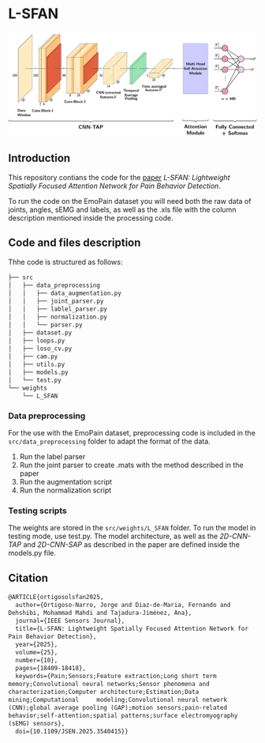 # L-SFAN

![LSFAN_Architecture](ortig1.png)

## Introduction

This repository contians the code for the [paper](https://ieeexplore.ieee.org/document/10891565) *L-SFAN: Lightweight Spatially Focused Attention Network for Pain Behavior Detection*.

To run the code on the EmoPain dataset you will need both the raw data of joints, angles, sEMG and labels, as well as the .xls file with the column description mentioned inside the processing code.

## Code and files description

Thhe code is structured as follows:
```
├── src
│   ├── data_preprocessing
│   │   ├── data_augmentation.py
│   │   ├── joint_parser.py
│   │   ├── lablel_parser.py
│   │   ├── normalization.py
│   │   └── parser.py
│   ├── dataset.py
│   ├── loops.py
│   ├── loso_cv.py
│   ├── cam.py
│   ├── utils.py
│   ├── models.py
│   └── test.py
└── weights
    └── L_SFAN
```

###  Data preprocessing

For the use with the EmoPain dataset, preprocessing code is included in the `src/data_preprocessing` folder to adapt the format of the data.

1. Run the label parser 
2. Run the joint parser to create .mats with the method described in the paper
3. Run the augmentation script
4. Run the normalization script

### Testing scripts

The weights are stored in the `src/weights/L_SFAN` folder. To run the model in testing mode, use test.py. The model architecture, as well as the *2D-CNN-TAP* and *2D-CNN-SAP* as described in the paper are defined inside the models.py file.

## Citation

```
@ARTICLE{ortigosolsfan2025,
  author={Ortigoso-Narro, Jorge and Diaz-de-Maria, Fernando and Dehshibi, Mohammad Mahdi and Tajadura-Jiménez, Ana},
  journal={IEEE Sensors Journal}, 
  title={L-SFAN: Lightweight Spatially Focused Attention Network for Pain Behavior Detection}, 
  year={2025},
  volume={25},
  number={10},
  pages={18409-18418},
  keywords={Pain;Sensors;Feature extraction;Long short term memory;Convolutional neural networks;Sensor phenomena and characterization;Computer architecture;Estimation;Data mining;Computational     modeling;Convolutional neural network (CNN);global average pooling (GAP);motion sensors;pain-related behavior;self-attention;spatial patterns;surface electromyography (sEMG) sensors},
  doi={10.1109/JSEN.2025.3540415}}
```
